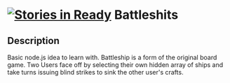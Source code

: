 [![Stories in Ready](https://badge.waffle.io/maximx1/battleship.png?label=ready&title=Ready)](https://waffle.io/maximx1/battleship)
Battleshits
===========

## Description
Basic node.js idea to learn with. Battleship is a form of the original board game. Two Users face off by selecting their own hidden array of ships and take turns issuing blind strikes to sink the other user's crafts.

